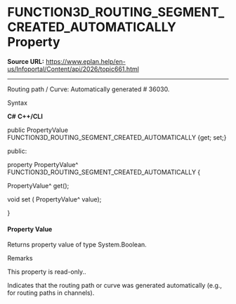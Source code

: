 # FUNCTION3D_ROUTING_SEGMENT_CREATED_AUTOMATICALLY Property

**Source URL:** https://www.eplan.help/en-us/Infoportal/Content/api/2026/topic661.html

---

Routing path / Curve: Automatically generated # 36030.

Syntax

**C#**
**C++/CLI**


public PropertyValue FUNCTION3D_ROUTING_SEGMENT_CREATED_AUTOMATICALLY {get; set;}

public:

property PropertyValue^ FUNCTION3D_ROUTING_SEGMENT_CREATED_AUTOMATICALLY {

   PropertyValue^ get();

   void set (    PropertyValue^ value);

}


#### Property Value

Returns property value of type System.Boolean.

Remarks

This property is read-only..

Indicates that the routing path or curve was generated automatically (e.g., for routing paths in channels).
